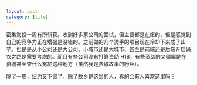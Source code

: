 ```yaml
---
layout: post
category: [life]
---
```


密集海投一周有所斩获。收到好多家公司的面试，但主要都是在纽约，但是感觉到自己的竞争力正在增强是没错的。之前做的几个烫手的项目现在冷却下来成了山芋。但是是从小公司还是大公司、小城市还是大城市、甚至是前端还是后端开启码农之路是需要考虑的。而且有些公司没有打算资助 H1B，有些资助的又偏偏是在费城甚至查什么努加这种地方（虽然我是费城故事的粉丝）。

隔了一周，纽约又下雪了。除了故乡是这里的人，真的会有人喜欢这里吗？
